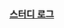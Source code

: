 <h3><a href="https://docs.google.com/spreadsheets/d/1IvmElw5KYqAbuJMxJn_LrMgMZ-vX1hP6Rej-T4O-kps/edit?usp=sharing" target="_blank">스터디 로그</a></h3>
